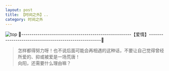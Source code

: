 ```yaml
---
layout: post
title: 【时间之外】..
category: 时间之外
---
```

![top](http://rbwl8nwm4.hd-bkt.clouddn.com/img/top-220325-2.png)
🍑------------------------------------------------------【爱情】------------------------------------------------------🍑
>怎样都得努力呀！也不说后面可能会再相遇的这种话，不要让自己觉得曾经所爱的、抑或被爱是一场荒唐！<br/>
>向阳，还需要什么理由嘛？